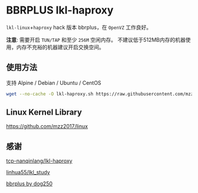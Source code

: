 # BBRPLUS lkl-haproxy

`lkl-linux`+`haproxy` hack 版本 bbrplus，在 `OpenVZ` 工作良好。

**注意**: 需要开启 `TUN/TAP` 和至少 `256M` 空闲内存。 不建议低于512MB内存的机器使用，内存不充裕的机器建议开启交换空间。

## 使用方法

支持 Alpine / Debian / Ubuntu / CentOS

```bash
wget --no-cache -O lkl-haproxy.sh https://raw.githubusercontent.com/mzz2017/lkl-haproxy/master/lkl-haproxy.sh && bash lkl-haproxy.sh
```

## Linux Kernel Library

https://github.com/mzz2017/linux

## 感谢

[tcp-nanqinlang/lkl-haproxy](https://github.com/tcp-nanqinlang/lkl-haproxy)

[linhua55/lkl_study](https://github.com/linhua55/lkl_study)

[bbrplus by dog250](https://blog.csdn.net/dog250/article/details/80629551)